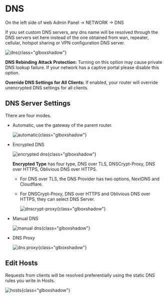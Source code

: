# DNS

On the left side of web Admin Panel -> NETWORK -> DNS

If you set custom DNS servers, any dns name will be resolved through the DNS servers set here instead of the one obtained from wan, repeater, cellular, hotspot sharing or VPN configuration DNS server.

![dns](https://static.gl-inet.com/docs/en/4/tutorials/dns/dns_page.png){class="glboxshadow"}

**DNS Rebinding Attack Protection:** Turning on this option may cause private DNS lookup failure. If your network has a captive portal please disable this option.

**Override DNS Settings for All Clients:** If enabled, your router will override unencrypted DNS settings for all clients.

## DNS Server Settings

There are four modes.

- Automatic, use the gateway of the parent router.

    ![automatic](https://static.gl-inet.com/docs/en/4/tutorials/dns/dns_server_settings_automatic.png){class="glboxshadow"}

- Encrypted DNS

    ![encrypted dns](https://static.gl-inet.com/docs/en/4/tutorials/dns/dns_server_settings_encrypted_dns.png){class="glboxshadow"}

    **Encrypted Type** has four type, DNS over TLS, DNSCrypt-Proxy, DNS over HTTPS, Oblivious DNS over HTTPS.

    - For DNS over TLS, the DNS Provider has two options, NextDNS and Cloudflare.

    - For DNSCrypt-Proxy, DNS over HTTPS and Oblivious DNS over HTTPS, they can select DNS Server.

        ![dnscrypt-proxy](https://static.gl-inet.com/docs/en/4/tutorials/dns/dnscrypt-proxy.png){class="glboxshadow"}

- Manual DNS

    ![manual dns](https://static.gl-inet.com/docs/en/4/tutorials/dns/dns_server_settings_manual_dns.png){class="glboxshadow"}

- DNS Proxy

    ![dns proxy](https://static.gl-inet.com/docs/en/4/tutorials/dns/dns_server_settings_dns_proxy.png){class="glboxshadow"}

## Edit Hosts

Requests from clients will be resolved preferentially using the static DNS rules you write in Hosts.

![hosts](https://static.gl-inet.com/docs/en/4/tutorials/dns/edit_hosts.png){class="glboxshadow"}
